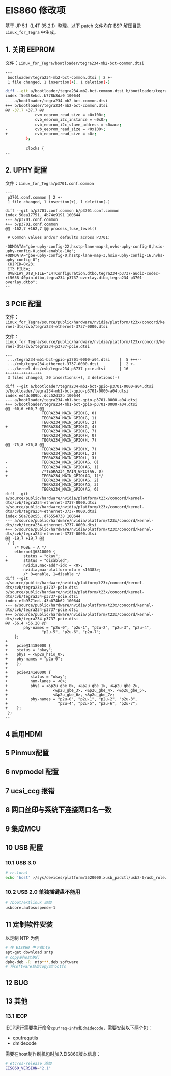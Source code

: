 # EIS860 修改项

基于 JP 5.1（L4T 35.2.1）整理。以下 patch 文件均在 BSP 解压目录 `Linux_for_Tegra` 中生成。

## 1. 关闭 EEPROM

文件：`Linux_for_Tegra/bootloader/tegra234-mb2-bct-common.dtsi`

```bash
---
 bootloader/tegra234-mb2-bct-common.dtsi | 2 +-
 1 file changed, 1 insertion(+), 1 deletion(-)

diff --git a/bootloader/tegra234-mb2-bct-common.dtsi b/bootloader/tegra234-mb2-bct-common.dtsi
index f5e358ebd..b778b8da0 100644
--- a/bootloader/tegra234-mb2-bct-common.dtsi
+++ b/bootloader/tegra234-mb2-bct-common.dtsi
@@ -37,7 +37,7 @@
             cvm_eeprom_read_size = <0x100>;
             cvb_eeprom_i2c_instance = <0x0>;
             cvb_eeprom_i2c_slave_address = <0xac>;
-            cvb_eeprom_read_size = <0x100>;
+            cvb_eeprom_read_size = <0>;
         };
 
         clocks {
-- 
```

## 2. UPHY 配置

文件：`Linux_for_Tegra/p3701.conf.common`

```shell
---
 p3701.conf.common | 2 +-
 1 file changed, 1 insertion(+), 1 deletion(-)

diff --git a/p3701.conf.common b/p3701.conf.common
index 50ea17751..4b74e9191 100644
--- a/p3701.conf.common
+++ b/p3701.conf.common
@@ -162,7 +162,7 @@ process_fuse_level()
 
 # Common values and/or defaults across P3701:
 
-ODMDATA="gbe-uphy-config-22,hsstp-lane-map-3,nvhs-uphy-config-0,hsio-uphy-config-0,gbe0-enable-10g";
+ODMDATA="gbe-uphy-config-0,hsstp-lane-map-3,hsio-uphy-config-16,nvhs-uphy-config-0";
 CHIPID=0x23;
 ITS_FILE=;
 OVERLAY_DTB_FILE="L4TConfiguration.dtbo,tegra234-p3737-audio-codec-rt5658-40pin.dtbo,tegra234-p3737-overlay.dtbo,tegra234-p3701-overlay.dtbo";
-- 
```

## 3 PCIE 配置

文件：`Linux_for_Tegra/source/public/hardware/nvidia/platform/t23x/concord/kernel-dts/cvb/tegra234-ethernet-3737-0000.dtsi`

文件：`Linux_for_Tegra/source/public/hardware/nvidia/platform/t23x/concord/kernel-dts/cvb/tegra234-p3737-pcie.dtsi`

```shell
---
 .../tegra234-mb1-bct-gpio-p3701-0000-a04.dtsi    |  5 +++--
 .../cvb/tegra234-ethernet-3737-0000.dtsi         |  2 +-
 .../kernel-dts/cvb/tegra234-p3737-pcie.dtsi      | 16 ++++++++++++++++
 3 files changed, 20 insertions(+), 3 deletions(-)

diff --git a/bootloader/tegra234-mb1-bct-gpio-p3701-0000-a04.dtsi b/bootloader/tegra234-mb1-bct-gpio-p3701-0000-a04.dtsi
index ed4dc089b..dcc52d12b 100644
--- a/bootloader/tegra234-mb1-bct-gpio-p3701-0000-a04.dtsi
+++ b/bootloader/tegra234-mb1-bct-gpio-p3701-0000-a04.dtsi
@@ -60,6 +60,7 @@
 				TEGRA234_MAIN_GPIO(G, 0)
 				TEGRA234_MAIN_GPIO(G, 1)
 				TEGRA234_MAIN_GPIO(G, 2)
+				TEGRA234_MAIN_GPIO(G, 4)
 				TEGRA234_MAIN_GPIO(G, 7)
 				TEGRA234_MAIN_GPIO(H, 0)
 				TEGRA234_MAIN_GPIO(H, 7)
@@ -75,8 +76,8 @@
 				TEGRA234_MAIN_GPIO(K, 7)
 				TEGRA234_MAIN_GPIO(L, 2)
 				TEGRA234_MAIN_GPIO(L, 3)
-				TEGRA234_MAIN_GPIO(AG, 0)
-				TEGRA234_MAIN_GPIO(AG, 1)
+				/*TEGRA234_MAIN_GPIO(AG, 0)
+				TEGRA234_MAIN_GPIO(AG, 1)*/
 				TEGRA234_MAIN_GPIO(AG, 2)
 				TEGRA234_MAIN_GPIO(AG, 3)
 				TEGRA234_MAIN_GPIO(AG, 6)
diff --git a/source/public/hardware/nvidia/platform/t23x/concord/kernel-dts/cvb/tegra234-ethernet-3737-0000.dtsi b/source/public/hardware/nvidia/platform/t23x/concord/kernel-dts/cvb/tegra234-ethernet-3737-0000.dtsi
index 50a768c55..d76554738 100644
--- a/source/public/hardware/nvidia/platform/t23x/concord/kernel-dts/cvb/tegra234-ethernet-3737-0000.dtsi
+++ b/source/public/hardware/nvidia/platform/t23x/concord/kernel-dts/cvb/tegra234-ethernet-3737-0000.dtsi
@@ -19,7 +19,7 @@
 / {
 	/* MGBE - A */
 	ethernet@6810000 {
-		status = "okay";
+		status = "disabled";
 		nvidia,mac-addr-idx = <0>;
 		nvidia,max-platform-mtu = <16383>;
 		/* 0=enable, 1=disable */
diff --git a/source/public/hardware/nvidia/platform/t23x/concord/kernel-dts/cvb/tegra234-p3737-pcie.dtsi b/source/public/hardware/nvidia/platform/t23x/concord/kernel-dts/cvb/tegra234-p3737-pcie.dtsi
index efb9371ed..43b074b62 100644
--- a/source/public/hardware/nvidia/platform/t23x/concord/kernel-dts/cvb/tegra234-p3737-pcie.dtsi
+++ b/source/public/hardware/nvidia/platform/t23x/concord/kernel-dts/cvb/tegra234-p3737-pcie.dtsi
@@ -56,4 +56,20 @@
 		phy-names = "p2u-0", "p2u-1", "p2u-2", "p2u-3", "p2u-4",
 			    "p2u-5", "p2u-6", "p2u-7";
 	};
+
+    pcie@14180000 {
+    status = "okay";
+    phys = <&p2u_hsio_0>;
+    phy-names = "p2u-0";
+    };
+
+    pcie@141e0000 {
+          status = "okay";
+          num-lanes = <8>;
+          phys = <&p2u_gbe_0>, <&p2u_gbe_1>, <&p2u_gbe_2>,
+                    <&p2u_gbe_3>, <&p2u_gbe_4>, <&p2u_gbe_5>,
+                    <&p2u_gbe_6>, <&p2u_gbe_7>;
+          phy-names = "p2u-0", "p2u-1", "p2u-2", "p2u-3",
+                      "p2u-4", "p2u-5", "p2u-6", "p2u-7";
+    };
 };
-- 
```



## 4 启用HDMI



## 5 Pinmux配置



## 6 nvpmodel 配置



## 7 ucsi_ccg 报错



## 8 网口丝印与系统下连接网口名一致



## 9 集成MCU



## 10 USB 配置

### 10.1 USB 3.0

```bash
# rc.local
echo 'host' >/sys/devices/platform/3520000.xusb_padctl/usb2-0/usb_role/usb2-0-role-switch/role
```

### 10.2  USB 2.0 单独插键盘不能用

```bash
# /boot/extlinux 追加
usbcore.autosuspend=-1
```

## 11 定制软件安装

以定制 NTP 为例

```bash
# 在 EIS860 中下载ntp
apt-get download sntp
# copy到host执行
dpkg-deb -R  ntp***.deb software
# 将software目录copy到rootfs
```

## 12 BUG



## 13 其他

### 13.1 IECP

IECP运行需要执行命令`cpufreq-info`和`dmidecode`，需要安装以下两个包：

- cpufrequtils
- dmidecode

需要在host制作刷机包时加入EIS860版本信息：

```bash
# etc/os-release 添加
EIS860_VERSION="2.1"
```

